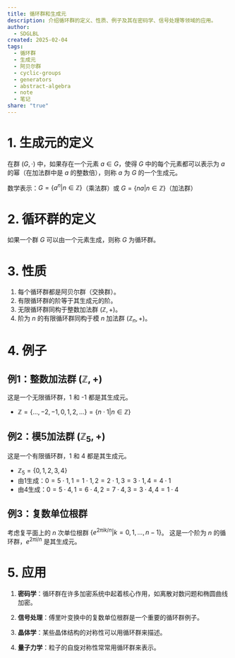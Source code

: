 ```yaml
---
title: 循环群和生成元
description: 介绍循环群的定义、性质、例子及其在密码学、信号处理等领域的应用。
author:
  - SDGLBL
created: 2025-02-04
tags:
  - 循环群
  - 生成元
  - 阿贝尔群
  - cyclic-groups
  - generators
  - abstract-algebra
  - note
  - 笔记
share: "true"
---
```


# 1. 生成元的定义

在群 $(G, \cdot)$ 中，如果存在一个元素 $a \in G$，使得 $G$ 中的每个元素都可以表示为 $a$ 的幂（在加法群中是 $a$ 的整数倍），则称 $a$ 为 $G$ 的一个生成元。

数学表示：$G = \{a^n | n \in \mathbb{Z}\}$（乘法群）或 $G = \{na | n \in \mathbb{Z}\}$（加法群）

# 2. 循环群的定义

如果一个群 $G$ 可以由一个元素生成，则称 $G$ 为循环群。

# 3. 性质

1. 每个循环群都是阿贝尔群（交换群）。
2. 有限循环群的阶等于其生成元的阶。
3. 无限循环群同构于整数加法群 $(\mathbb{Z}, +)$。
4. 阶为 $n$ 的有限循环群同构于模 $n$ 加法群 $(\mathbb{Z}_n, +)$。

# 4. 例子

## 例1：整数加法群 $(\mathbb{Z}, +)$

这是一个无限循环群，1 和 -1 都是其生成元。
- $\mathbb{Z} = \{..., -2, -1, 0, 1, 2, ...\} = \{n \cdot 1 | n \in \mathbb{Z}\}$

## 例2：模5加法群 $(\mathbb{Z}_5, +)$

这是一个有限循环群，1 和 4 都是其生成元。
- $\mathbb{Z}_5 = \{0, 1, 2, 3, 4\}$
- 由1生成：$0 = 5 \cdot 1, 1 = 1 \cdot 1, 2 = 2 \cdot 1, 3 = 3 \cdot 1, 4 = 4 \cdot 1$
- 由4生成：$0 = 5 \cdot 4, 1 = 6 \cdot 4, 2 = 7 \cdot 4, 3 = 3 \cdot 4, 4 = 1 \cdot 4$

## 例3：复数单位根群

考虑复平面上的 $n$ 次单位根群 $\{e^{2\pi i k/n} | k = 0, 1, ..., n-1\}$。
这是一个阶为 $n$ 的循环群，$e^{2\pi i/n}$ 是其生成元。

# 5. 应用

1. **密码学**：循环群在许多加密系统中起着核心作用，如离散对数问题和椭圆曲线加密。

2. **信号处理**：傅里叶变换中的复数单位根群是一个重要的循环群例子。

3. **晶体学**：某些晶体结构的对称性可以用循环群来描述。

4. **量子力学**：粒子的自旋对称性常常用循环群来表示。